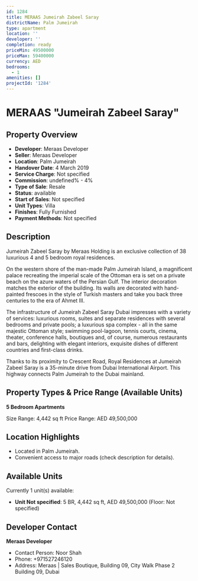 ```yaml
---
id: 1284
title: MERAAS Jumeirah Zabeel Saray
districtName: Palm Jumeirah
type: apartment
location: ''
developer: ''
completion: ready
priceMin: 49500000
priceMax: 59400000
currency: AED
bedrooms:
  - 1
amenities: []
projectId: '1284'
---
```


# MERAAS "Jumeirah Zabeel Saray"

## Property Overview
- **Developer**: Meraas Developer
- **Seller**: Meraas Developer
- **Location**: Palm Jumeirah
- **Handover Date**: 4 March 2019
- **Service Charge**: Not specified
- **Commission**: undefined% - 4%
- **Type of Sale**: Resale
- **Status**: available
- **Start of Sales**: Not specified
- **Unit Types**: Villa
- **Finishes**: Fully Furnished
- **Payment Methods**: Not specified

## Description
Jumeirah Zabeel Saray by Meraas Holding is an exclusive collection of 38 luxurious 4 and 5 bedroom royal residences. 

On the western shore of the man-made Palm Jumeirah Island, a magnificent palace recreating the imperial scale of the Ottoman era is set on a private beach on the azure waters of the Persian Gulf. The interior decoration matches the exterior of the building. Its walls are decorated with hand-painted frescoes in the style of Turkish masters and take you back three centuries to the era of Ahmet III. 

The infrastructure of Jumeirah Zabeel Saray Dubai impresses with a variety of services: luxurious rooms, suites and separate residences with several bedrooms and private pools; a luxurious spa complex - all in the same majestic Ottoman style; swimming pool-lagoon, tennis courts, cinema, theater, conference halls, boutiques and, of course, numerous restaurants and bars, delighting with elegant interiors, exquisite dishes of different countries and first-class drinks. 

Thanks to its proximity to Crescent Road, Royal Residences at Jumeirah Zabeel Saray is a 35-minute drive from Dubai International Airport. This highway connects Palm Jumeirah to the Dubai mainland.

## Property Types & Price Range (Available Units)
**5 Bedroom Apartments**

Size Range: 4,442 sq ft
Price Range: AED 49,500,000

## Location Highlights
- Located in Palm Jumeirah.
- Convenient access to major roads (check description for details).

## Available Units
Currently 1 unit(s) available:
- **Unit Not specified**: 5 BR, 4,442 sq ft, AED 49,500,000 (Floor: Not specified)

## Developer Contact
**Meraas Developer**
- Contact Person: Noor Shah
- Phone: +971527246120
- Address: Meraas | Sales Boutique, Building 09, City Walk Phase 2 Building 09, Dubai
